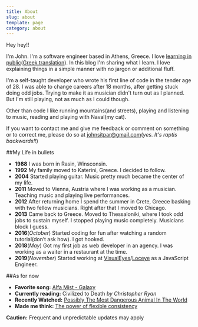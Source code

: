 ```yaml
---
title: About
slug: about
template: page
category: about
---
```


Hey hey!!

I'm John. I'm a software engineer based in Athens, Greece. I love [learning in public](https://www.swyx.io/writing/learn-in-public/)([Greek translation](https://www.johnraptis.dev/learn-in-public-greek/)). In this blog I'm sharing what I learn. I love explaining things in a simple manner with no jargon or additional fluff.

I'm a self-taught developer who wrote his first line of code in the tender age of 28. I was able to change careers after 18 months, after getting stuck doing odd jobs. Trying to make it as musician didn't turn out as I planned. But I'm still playing, not as much as I could though.

Other than code I like running mountains(and streets), playing and listening to music, reading and playing with Naval(my cat).

If you want to contact me and give me feedback or comment on something or to correct me, please do so at <a href="#0">johnsitpar@gmail.com</a>(_yes. It's raptis backwards!!_)

##My Life in bullets

- **1988** I was born in Rasin, Winsconsin.
- **1992** My family moved to Katerini, Greece. I decided to follow.
- **2004** Started playing guitar. Music pretty much became the center of my life.
- **2011** Moved to Vienna, Austria where I was working as a musician. Teaching music and playing live performances.
- **2012** After returning home I spend the summer in Crete, Greece basking with two fellow musicians. Right after that I moved to Chicago.
- **2013** Came back to Greece. Moved to Thessaloniki, where I took odd jobs to sustain myself. I stopped playing music completely. Musicians block I guess.
- **2016**(_October_) Started coding for fun after watching a random tutorial(don’t ask how). I got hooked.
- **2018**(_May_) Got my first job as web developer in an agency. I was working as a waiter in a restaurant at the time.
- **2019**(_November_) Started working at [VisualEyes](https://www.visualeyes.design/)/[Loceye](https://www.loceye.io/) as a JavaScript Engineer.

##As for now

- **Favorite song:** <a class="favourite-links" href="https://www.youtube.com/watch?v=iAvVQgvjeZ8" target="_blank">Alfa Mist - Galaxy</a>
- **Currently reading:** Civilized to Death _by Christopher Ryan_
- **Recently Watched:** <a class="favourite-links" href="https://www.youtube.com/watch?v=UaZeTmFBbGc" target="_blank">Possibly The Most Dangerous Animal In The World
  </a>
- **Made me think:** <a class="favourite-links" href="https://nesslabs.com/flexible-consistency" target="_blank">The power of flexible consistency
  </a>

<span class="caution-msg"> **Caution:** Frequent and unpredictable updates may apply </span>
